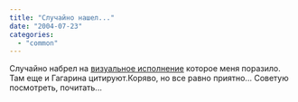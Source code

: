 ```yaml
---
title: "Случайно нашел..."
date: "2004-07-23"
categories: 
  - "common"
---
```


Случайно набрел на [визуальное исполнение](http://www.insignificantother.com/) которое меня поразило. Там еще и Гагарина цитируют.Коряво, но все равно приятно... Советую посмотреть, почитать...
